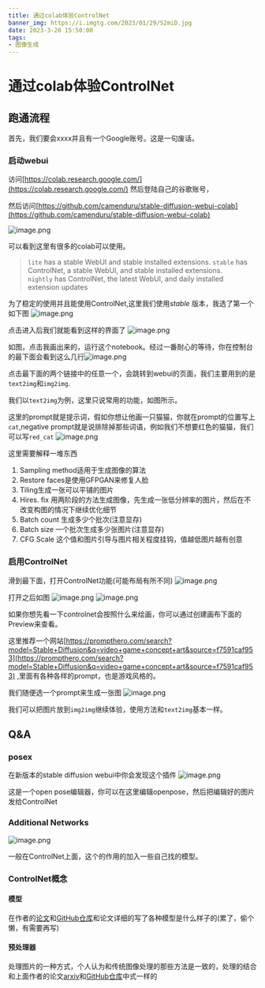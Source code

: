 ```yaml
---
title: 通过colab体验ControlNet
banner_img: https://i.imgtg.com/2023/01/29/S2miD.jpg
date: 2023-3-20 15:50:00
tags:
- 图像生成
---
```

# 通过colab体验ControlNet
## 跑通流程

首先，我们要会xxxx并且有一个Google账号。这是一句废话。

### 启动webui
访问[https://colab.research.google.com/](https://colab.research.google.com/) 然后登陆自己的谷歌账号，

然后访问[https://github.com/camenduru/stable-diffusion-webui-colab](https://github.com/camenduru/stable-diffusion-webui-colab)

![image.png](https://cdn.jsdelivr.net/gh/StudyingLover/anything/20230324163856.png)

可以看到这里有很多的colab可以使用。

>`lite` has a stable WebUI and stable installed extensions. 
>`stable` has ControlNet, a stable WebUI, and stable installed extensions.  
>`nightly` has ControlNet, the latest WebUI, and daily installed extension updates

为了稳定的使用并且能使用ControlNet,这里我们使用*stable* 版本，我选了第一个如下图
![image.png](https://cdn.jsdelivr.net/gh/StudyingLover/anything/20230324164312.png)


点击进入后我们就能看到这样的界面了
![image.png](https://cdn.jsdelivr.net/gh/StudyingLover/anything/20230320150108.png)


如图，点击我画出来的，运行这个notebook。经过一番耐心的等待，你在控制台的最下面会看到这么几行![image.png](https://cdn.jsdelivr.net/gh/StudyingLover/anything/20230324164418.png)

点击最下面的两个链接中的任意一个，会跳转到webui的页面，我们主要用到的是`text2img`和`img2img`. 

我们以`text2img`为例，这里只说常用的功能，如图所示。

这里的prompt就是提示词，假如你想让他画一只猫猫，你就在prompt的位置写上`cat`,negative prompt就是说排除掉那些词语，例如我们不想要红色的猫猫，我们可以写`red_cat`
![image.png](https://cdn.jsdelivr.net/gh/StudyingLover/anything/20230320151053.png)

这里需要解释一堆东西

1. Sampling method适用于生成图像的算法
2. Restore faces是使用GFPGAN来修复人脸 
3. Tiling生成一张可以平铺的图片
4. Hires. fix 用两阶段的方法生成图像，先生成一张低分辨率的图片，然后在不改变构图的情况下继续优化细节
5. Batch count 生成多少个批次(注意显存) 
6. Batch size 一个批次生成多少张图片(注意显存) 
7. CFG Scale 这个值和图片引导与图片相关程度挂钩，值越低图片越有创意

### 启用ControlNet
滑到最下面，打开ControlNet功能(可能布局有所不同)
![image.png](https://cdn.jsdelivr.net/gh/StudyingLover/anything/20230320151223.png)

打开之后如图
![image.png](https://cdn.jsdelivr.net/gh/StudyingLover/anything/20230320151404.png)
![image.png](https://cdn.jsdelivr.net/gh/StudyingLover/anything/20230320151648.png)

如果你想先看一下controlnet会按照什么来绘画，你可以通过创建画布下面的Preview来查看。

这里推荐一个网站[https://prompthero.com/search?model=Stable+Diffusion&q=video+game+concept+art&source=f7591caf953](https://prompthero.com/search?model=Stable+Diffusion&q=video+game+concept+art&source=f7591caf953) ,里面有各种各样的prompt，也是游戏风格的。

我们随便选一个prompt来生成一张图
![image.png](https://cdn.jsdelivr.net/gh/StudyingLover/anything/20230320153127.png)

我们可以把图片放到`img2img`继续体验，使用方法和`text2img`基本一样。

## Q&A
### posex
在新版本的stable diffusion webui中你会发现这个插件
![image.png](https://cdn.jsdelivr.net/gh/StudyingLover/anything/20230324173639.png)

这是一个open pose编辑器，你可以在这里编辑openpose，然后把编辑好的图片发给ControlNet

### Additional Networks 
![image.png](https://cdn.jsdelivr.net/gh/StudyingLover/anything/20230324174228.png)

一般在ControlNet上面，这个的作用的加入一些自己找的模型。

### ControlNet概念

#### 模型

在作者的[论文](https://arxiv.org/abs/2302.05543)和[GitHub仓库](https://github.com/lllyasviel/ControlNet)和论文详细的写了各种模型是什么样子的(累了，偷个懒，有需要再写)


#### 预处理器
处理图片的一种方式，个人认为和传统图像处理的那些方法是一致的，处理的结合和上面作者的论文[arxiv](https://arxiv.org/abs/2302.05543)和[GitHub仓库](https://github.com/lllyasviel/ControlNet)中式一样的

